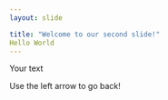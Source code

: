 ```yaml
---
layout: slide

title: "Welcome to our second slide!"
Hello World
---
```


Your text

Use the left arrow to go back!
